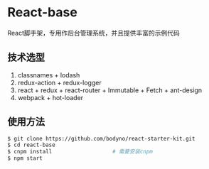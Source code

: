 # React-base

React脚手架，专用作后台管理系统，并且提供丰富的示例代码

## 技术选型

1. classnames + lodash
2. redux-action + redux-logger
3. react + redux + react-router + Immutable + Fetch + ant-design
4. webpack + hot-loader

## 使用方法

```bash
$ git clone https://github.com/bodyno/react-starter-kit.git
$ cd react-base
$ cnpm install                   # 需要安装cnpm
$ npm start                     
```
